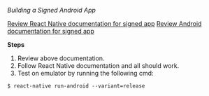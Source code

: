 *Building a Signed Android App*

[Review React Native documentation for signed app](https://facebook.github.io/react-native/docs/signed-apk-android.html)
[Review Android documentation for signed app](https://developer.android.com/studio/publish/app-signing.html)


**Steps**
1. Review above documentation.
2. Follow React Native documentation and all should work.
3. Test on emulator by running the following cmd:
```
$ react-native run-android --variant=release
```
